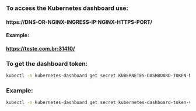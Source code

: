 ### To access the Kubernetes dashboard use:

#### https://DNS-OR-NGINX-INGRESS-IP:NGINX-HTTPS-PORT/

#### Example:

#### https://teste.com.br:31410/

### To get the dashboard token:
```bash
kubectl -n kubernetes-dashboard get secret KUBERNETES-DASHBOARD-TOKEN-NAME -o jsonpath={.data.token} | base64 --decode
```
### Example:
```bash
kubectl -n kubernetes-dashboard get secret kubernetes-dashboard-token-vzfmr -o jsonpath={.data.token} | base64 --decode
```